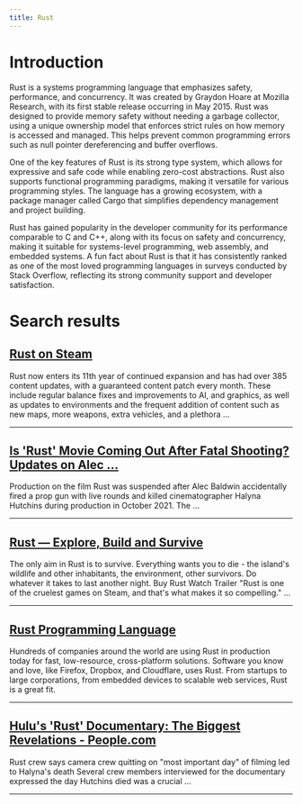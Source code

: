 ```yaml
---
title: Rust
---
```


# Introduction
Rust is a systems programming language that emphasizes safety, performance, and concurrency. It was created by Graydon Hoare at Mozilla Research, with its first stable release occurring in May 2015. Rust was designed to provide memory safety without needing a garbage collector, using a unique ownership model that enforces strict rules on how memory is accessed and managed. This helps prevent common programming errors such as null pointer dereferencing and buffer overflows.

One of the key features of Rust is its strong type system, which allows for expressive and safe code while enabling zero-cost abstractions. Rust also supports functional programming paradigms, making it versatile for various programming styles. The language has a growing ecosystem, with a package manager called Cargo that simplifies dependency management and project building.

Rust has gained popularity in the developer community for its performance comparable to C and C++, along with its focus on safety and concurrency, making it suitable for systems-level programming, web assembly, and embedded systems. A fun fact about Rust is that it has consistently ranked as one of the most loved programming languages in surveys conducted by Stack Overflow, reflecting its strong community support and developer satisfaction.

# Search results


## [Rust on Steam](https://store.steampowered.com/app/252490/Rust/)

Rust now enters its 11th year of continued expansion and has had over 385 content updates, with a guaranteed content patch every month. These include regular balance fixes and improvements to AI, and graphics, as well as updates to environments and the frequent addition of content such as new maps, more weapons, extra vehicles, and a plethora ...

---

## [Is 'Rust' Movie Coming Out After Fatal Shooting? Updates on Alec ...](https://www.tvinsider.com/1180626/is-rust-movie-coming-out-shooting-alec-baldwin-halyna-hutchins/)

Production on the film Rust was suspended after Alec Baldwin accidentally fired a prop gun with live rounds and killed cinematographer Halyna Hutchins during production in October 2021. The ...

---

## [Rust — Explore, Build and Survive](https://rust.facepunch.com/)

The only aim in Rust is to survive. Everything wants you to die - the island's wildlife and other inhabitants, the environment, other survivors. Do whatever it takes to last another night. Buy Rust Watch Trailer "Rust is one of the cruelest games on Steam, and that's what makes it so compelling." ...

---

## [Rust Programming Language](https://www.rust-lang.org/)

Hundreds of companies around the world are using Rust in production today for fast, low-resource, cross-platform solutions. Software you know and love, like Firefox, Dropbox, and Cloudflare, uses Rust. From startups to large corporations, from embedded devices to scalable web services, Rust is a great fit.

---

## [Hulu's 'Rust' Documentary: The Biggest Revelations - People.com](https://people.com/hulu-rust-documentary-biggest-revelations-11693101)

Rust crew says camera crew quitting on "most important day" of filming led to Halyna's death Several crew members interviewed for the documentary expressed the day Hutchins died was a crucial ...

---

